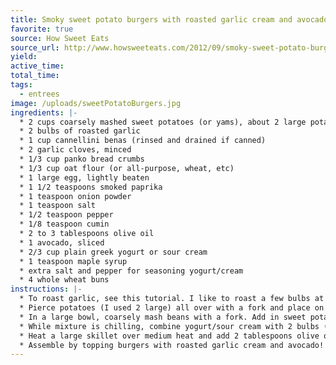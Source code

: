 ```yaml
---
title: Smoky sweet potato burgers with roasted garlic cream and avocado
favorite: true
source: How Sweet Eats
source_url: http://www.howsweeteats.com/2012/09/smoky-sweet-potato-burgers-with-roasted-garlic-cream-and-avocado/
yield: 
active_time: 
total_time: 
tags: 
  - entrees
image: /uploads/sweetPotatoBurgers.jpg
ingredients: |-
  * 2 cups coarsely mashed sweet potatoes (or yams), about 2 large potatoes 
  * 2 bulbs of roasted garlic 
  * 1 cup cannellini benas (rinsed and drained if canned) 
  * 2 garlic cloves, minced 
  * 1/3 cup panko bread crumbs 
  * 1/3 cup oat flour (or all-purpose, wheat, etc) 
  * 1 large egg, lightly beaten 
  * 1 1/2 teaspoons smoked paprika 
  * 1 teaspoon onion powder 
  * 1 teaspoon salt 
  * 1/2 teaspoon pepper 
  * 1/8 teaspoon cumin 
  * 2 to 3 tablespoons olive oil 
  * 1 avocado, sliced 
  * 2/3 cup plain greek yogurt or sour cream 
  * 1 teaspoon maple syrup 
  * extra salt and pepper for seasoning yogurt/cream 
  * 4 whole wheat buns 
instructions: |-
  * To roast garlic, see this tutorial. I like to roast a few bulbs at once (like 4-5) to have for the week. 
  * Pierce potatoes (I used 2 large) all over with a fork and place on a paper towel, setting in the microwave. Microwave for 5 minutes, then flip and cook for 5 minutes more. Remove, slice in half and let cool until you can scoop out the flesh. 
  * In a large bowl, coarsely mash beans with a fork. Add in sweet potato and mash together, then add in spices, salt and pepper, minced garlic, egg, panko and flour. Mix together until combined, then place bowl in the fridge for 15-20 minutes. This helps form them into patties, but as a warning they are still somewhat messy. 
  * While mixture is chilling, combine yogurt/sour cream with 2 bulbs (squeezed out) of roasted garlic cloves, maple syrup and a sprinkle of salt and pepper in a blender or food processor. Process until smooth then set aside until ready to use. 
  * Heat a large skillet over medium heat and add 2 tablespoons olive oil. Remove mixture from fridge and form into 4 equal patties, then place in the skillet once hot. Since the mixture can be wet and messy, do not move until they are fully cooked and golden on one side! This takes about 5-6 minutes. Then, add more oil if needed (this really helps cook them) and flip burgers very gently. Cook for another 5-6 minutes. Toast buns if desired. 
  * Assemble by topping burgers with roasted garlic cream and avocado! We also used caramelized red onion one night and it was delicious. 
---
```

